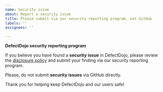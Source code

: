 ```yaml
---
name: Security issue
about: Report a security issue
title: Please submit via our security reporting program, not GitHub
labels: ''
assignees: ''

---
```


**DefectDojo security reporting program**

If you believe you have found a **security issue** in DefectDojo, please review the [disclosure policy](https://github.com/DefectDojo/django-DefectDojo/blob/master/SECURITY.md) and submit your finding via our security reporting program. 

Please, do not submit **security issues** via GitHub directly.

Thank you for helping keep DefectDojo and our users safe!
